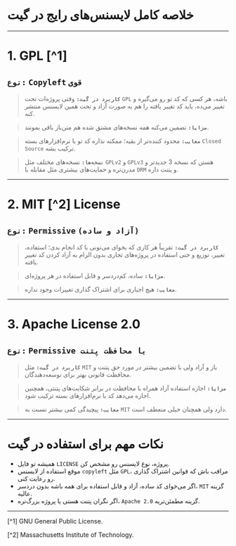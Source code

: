    # **خلاصه کامل لایسنس‌های رایج در گیت**

---

# **1. GPL** [^1]

## **`نوع:`** **`Copyleft` `قوی `** 
>**`کاربرد در گیت:`** وقتی پروژه‌ات تحت `GPL` باشه، هر کسی که کد تو رو می‌گیره و تغییر می‌ده، باید کد تغییر یافته را هم به صورت آزاد و تحت همین لایسنس منتشر کنه. 

> **`مزایا:`** تضمین می‌کنه همه نسخه‌های مشتق شده هم متن‌باز باقی بمونند.  

> **`معایب:`** محدود کننده‌تر از بقیه؛ ممکنه نذاره کد تو با نرم‌افزارهای بسته `Closed Source` ترکیب بشه.  

> **`نسخه‌ها:`** نسخه‌های مختلف مثل `GPLv2` و `GPLv3` هستن که نسخه 3 جدیدتر و مدرن‌تره و حمایت‌های بیشتری مثل مقابله با `DRM` و پتنت داره.

---

# **2. MIT** [^2] **License**

## **`نوع:`** **`Permissive` `(آزاد و ساده)`**
>**`کاربرد در گیت:`** تقریباً هر کاری که بخوای می‌تونی با کد انجام بدی؛ استفاده، تغییر، توزیع و حتی استفاده در پروژه‌های تجاری بدون الزام به آزاد کردن کد تغییر یافته.  

> **`مزایا:`** ساده، کم‌دردسر و قابل استفاده در هر پروژه‌ای.  

> **`معایب:`** هیچ اجباری برای اشتراک گذاری تغییرات وجود نداره.

---

# **3. Apache License 2.0**

##  **`نوع:`** **`Permissive با محافظت پتنت`** 

> **`کاربرد در گیت:`** مثل `MIT` باز و آزاد ولی با تضمین بیشتر در مورد حق پتنت و محافظت قانونی بهتر برای توسعه‌دهندگان.  

> **`مزایا:`** اجازه استفاده آزاد همراه با محافظت در برابر شکایت‌های پتنتی، همچنین اجازه می‌دهد کد با نرم‌افزارهای بسته ترکیب شود.  

 > **`معایب:`** پیچیدگی کمی بیشتر نسبت به `MIT` دارد ولی همچنان خیلی منعطف است.

---

# نکات مهم برای استفاده در گیت

- همیشه تو فایل `LICENSE` پروژه، نوع لایسنس رو مشخص کن.  
- موقع استفاده از لایسنس `copyleft` مثل `GPL`، مراقب باش که قوانین اشتراک گذاری رو رعایت کنی.  
- اگر می‌خوای کد ساده، آزاد و قابل استفاده برای همه باشه بدون دردسر، `MIT` گزینه عالیه.  
- اگر نگران پتنت هستی یا پروژه بزرگ‌تره، `Apache 2.0` گزینه مطمئن‌تریه.
----
[^1] GNU General Public License.

[^2] Massachusetts Institute of Technology.


